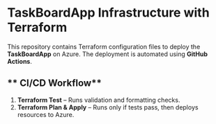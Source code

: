 # TaskBoardApp Infrastructure with Terraform  

This repository contains Terraform configuration files to deploy the **TaskBoardApp** on Azure. The deployment is automated using **GitHub Actions**.

## ** CI/CD Workflow**  
1. **Terraform Test** – Runs validation and formatting checks.  
2. **Terraform Plan & Apply** – Runs only if tests pass, then deploys resources to Azure.  
